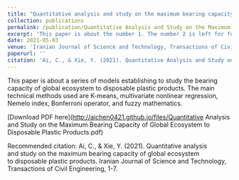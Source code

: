 ```yaml
---
title: "Quantitative analysis and study on the maximum bearing capacity of global ecosystem to disposable plastic products"
collection: publications
permalink: /publication/Quantitative Analysis and Study on the Maximum Bearing Capacity of Global Ecosystem to Disposable Plastic Products
excerpt: 'This paper is about the number 1. The number 2 is left for future work.'
date: 2021-05-03
venue: 'Iranian Journal of Science and Technology, Transactions of Civil Engineering'
paperurl: ''
citation: 'Ai, C., & Xie, Y. (2021). Quantitative Analysis and Study on the Maximum Bearing Capacity of Global Ecosystem to Disposable Plastic Products. Iranian Journal of Science and Technology, Transactions of Civil Engineering, 1-7.'
---
```

This paper is about a series of models establishing to study the bearing capacity of global ecosystem to disposable plastic products. The main technical methods used are K-means, multivariate nonlinear regression, Nemelo index, Bonferroni operator, and fuzzy mathematics.

[Download PDF here](http://aichen0421.github.io/files/Quantitative Analysis and Study on the Maximum Bearing Capacity of Global Ecosystem to Disposable Plastic Products.pdf)

Recommended citation: Ai, C., & Xie, Y. (2021). Quantitative analysis and study on the maximum bearing capacity of global ecosystem to disposable plastic products. Iranian Journal of Science and Technology, Transactions of Civil Engineering, 1-7.

